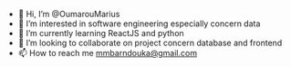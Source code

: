 - 👋 Hi, I’m @OumarouMarius
- 👀 I’m interested in software engineering especially concern data 
- 🌱 I’m currently learning ReactJS and python
- 💞️ I’m looking to collaborate on project concern database and frontend
- 📫 How to reach me mmbarndouka@gmail.com

<!---
OumarouMarius/OumarouMarius is a ✨ special ✨ repository because its `README.md` (this file) appears on your GitHub profile.
You can click the Preview link to take a look at your changes.
--->
